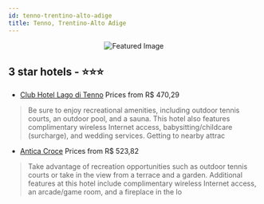 ```yaml
---
id: tenno-trentino-alto-adige
title: Tenno, Trentino-Alto Adige
---
```


<center><img src="https://i.travelapi.com/hotels/4000000/3770000/3763100/3763085/cf63d21b_z.jpg" alt="Featured Image" /></center>


##  3 star hotels - ⭐️⭐️⭐️

-    [Club Hotel Lago di Tenno](https://us.hurb.com/hotels/tenno/club-hotel-lago-di-tenno-JNP-JP948502?cmp=18055) Prices from R$ 470,29
   > Be sure to enjoy recreational amenities, including outdoor tennis courts, an outdoor pool, and a sauna. This hotel also features complimentary wireless Internet access, babysitting/childcare (surcharge), and wedding services. Getting to nearby attrac
-    [Antica Croce](https://us.hurb.com/hotels/tenno/antica-croce-JNP-JP934297?cmp=18055) Prices from R$ 523,82
   > Take advantage of recreation opportunities such as outdoor tennis courts or take in the view from a terrace and a garden. Additional features at this hotel include complimentary wireless Internet access, an arcade/game room, and a fireplace in the lo
